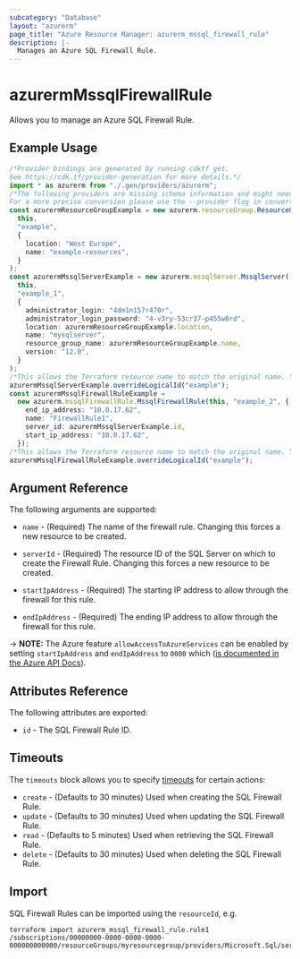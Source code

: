 ```yaml
---
subcategory: "Database"
layout: "azurerm"
page_title: "Azure Resource Manager: azurerm_mssql_firewall_rule"
description: |-
  Manages an Azure SQL Firewall Rule.
---
```


# azurermMssqlFirewallRule

Allows you to manage an Azure SQL Firewall Rule.

## Example Usage

```typescript
/*Provider bindings are generated by running cdktf get.
See https://cdk.tf/provider-generation for more details.*/
import * as azurerm from "./.gen/providers/azurerm";
/*The following providers are missing schema information and might need manual adjustments to synthesize correctly: azurerm.
For a more precise conversion please use the --provider flag in convert.*/
const azurermResourceGroupExample = new azurerm.resourceGroup.ResourceGroup(
  this,
  "example",
  {
    location: "West Europe",
    name: "example-resources",
  }
);
const azurermMssqlServerExample = new azurerm.mssqlServer.MssqlServer(
  this,
  "example_1",
  {
    administrator_login: "4dm1n157r470r",
    administrator_login_password: "4-v3ry-53cr37-p455w0rd",
    location: azurermResourceGroupExample.location,
    name: "mysqlserver",
    resource_group_name: azurermResourceGroupExample.name,
    version: "12.0",
  }
);
/*This allows the Terraform resource name to match the original name. You can remove the call if you don't need them to match.*/
azurermMssqlServerExample.overrideLogicalId("example");
const azurermMssqlFirewallRuleExample =
  new azurerm.mssqlFirewallRule.MssqlFirewallRule(this, "example_2", {
    end_ip_address: "10.0.17.62",
    name: "FirewallRule1",
    server_id: azurermMssqlServerExample.id,
    start_ip_address: "10.0.17.62",
  });
/*This allows the Terraform resource name to match the original name. You can remove the call if you don't need them to match.*/
azurermMssqlFirewallRuleExample.overrideLogicalId("example");

```

## Argument Reference

The following arguments are supported:

*   `name` - (Required) The name of the firewall rule. Changing this forces a new resource to be created.

*   `serverId` - (Required) The resource ID of the SQL Server on which to create the Firewall Rule. Changing this forces a new resource to be created.

*   `startIpAddress` - (Required) The starting IP address to allow through the firewall for this rule.

*   `endIpAddress` - (Required) The ending IP address to allow through the firewall for this rule.

\-> **NOTE:** The Azure feature `allowAccessToAzureServices` can be enabled by setting `startIpAddress` and `endIpAddress` to `0000` which ([is documented in the Azure API Docs](https://docs.microsoft.com/rest/api/sql/firewallrules/createorupdate)).

## Attributes Reference

The following attributes are exported:

* `id` - The SQL Firewall Rule ID.

## Timeouts

The `timeouts` block allows you to specify [timeouts](https://www.terraform.io/language/resources/syntax#operation-timeouts) for certain actions:

* `create` - (Defaults to 30 minutes) Used when creating the SQL Firewall Rule.
* `update` - (Defaults to 30 minutes) Used when updating the SQL Firewall Rule.
* `read` - (Defaults to 5 minutes) Used when retrieving the SQL Firewall Rule.
* `delete` - (Defaults to 30 minutes) Used when deleting the SQL Firewall Rule.

## Import

SQL Firewall Rules can be imported using the `resourceId`, e.g.

```console
terraform import azurerm_mssql_firewall_rule.rule1 /subscriptions/00000000-0000-0000-0000-000000000000/resourceGroups/myresourcegroup/providers/Microsoft.Sql/servers/myserver/firewallRules/rule1
```
